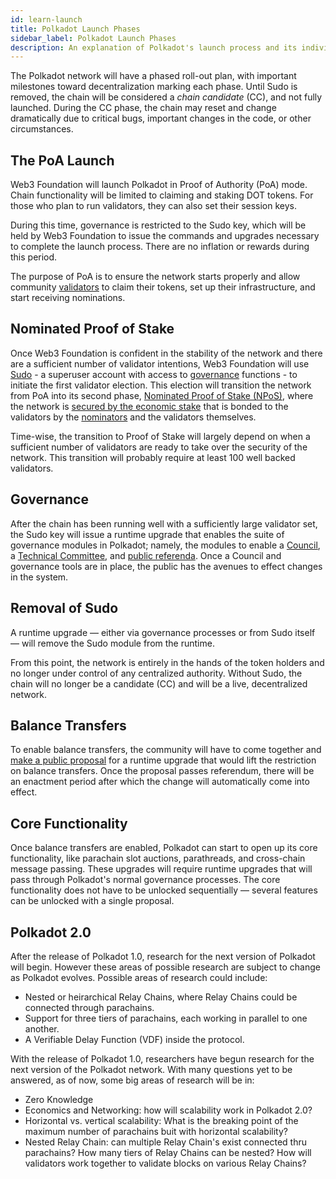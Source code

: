 ```yaml
---
id: learn-launch
title: Polkadot Launch Phases
sidebar_label: Polkadot Launch Phases
description: An explanation of Polkadot's launch process and its individual phases
---
```


The Polkadot network will have a phased roll-out plan, with important milestones toward
decentralization marking each phase. Until Sudo is removed, the chain will be considered a _chain
candidate_ (CC), and not fully launched. During the CC phase, the chain may reset and change
dramatically due to critical bugs, important changes in the code, or other circumstances.

## The PoA Launch

Web3 Foundation will launch Polkadot in Proof of Authority (PoA) mode. Chain functionality will be
limited to claiming and staking DOT tokens. For those who plan to run validators, they can also set
their session keys.

During this time, governance is restricted to the Sudo key, which will be held by Web3 Foundation to
issue the commands and upgrades necessary to complete the launch process. There are no inflation or
rewards during this period.

The purpose of PoA is to ensure the network starts properly and allow community
[validators](maintain-validator) to claim their tokens, set up their infrastructure, and start
receiving nominations.

## Nominated Proof of Stake

Once Web3 Foundation is confident in the stability of the network and there are a sufficient number
of validator intentions, Web3 Foundation will use [Sudo](https://youtu.be/InekMjJpVdo) - a superuser
account with access to [governance](learn-governance) functions - to initiate the first validator
election. This election will transition the network from PoA into its second phase,
[Nominated Proof of Stake (NPoS)](learn-staking), where the network is
[secured by the economic stake](learn-security) that is bonded to the validators by the
[nominators](maintain-nominator) and the validators themselves.

Time-wise, the transition to Proof of Stake will largely depend on when a sufficient number of
validators are ready to take over the security of the network. This transition will probably require
at least 100 well backed validators.

## Governance

After the chain has been running well with a sufficiently large validator set, the Sudo key will
issue a runtime upgrade that enables the suite of governance modules in Polkadot; namely, the
modules to enable a [Council](learn-governance#council), a
[Technical Committee](learn-governance#technical-committee), and
[public referenda](learn-governance#public-referenda). Once a Council and governance tools are in
place, the public has the avenues to effect changes in the system.

## Removal of Sudo

A runtime upgrade &mdash; either via governance processes or from Sudo itself &mdash; will remove
the Sudo module from the runtime.

From this point, the network is entirely in the hands of the token holders and no longer under
control of any centralized authority. Without Sudo, the chain will no longer be a candidate (CC) and
will be a live, decentralized network.

## Balance Transfers

To enable balance transfers, the community will have to come together and
[make a public proposal](maintain-guides-democracy) for a runtime upgrade that would lift the
restriction on balance transfers. Once the proposal passes referendum, there will be an enactment
period after which the change will automatically come into effect.

## Core Functionality

Once balance transfers are enabled, Polkadot can start to open up its core functionality, like
parachain slot auctions, parathreads, and cross-chain message passing. These upgrades will require
runtime upgrades that will pass through Polkadot's normal governance processes. The core
functionality does not have to be unlocked sequentially &mdash; several features can be unlocked
with a single proposal.

## Polkadot 2.0

After the release of Polkadot 1.0, research for the next version of Polkadot will begin. However
these areas of possible research are subject to change as Polkadot evolves. Possible areas of
research could include:

- Nested or heirarchical Relay Chains, where Relay Chains could be connected through parachains.
- Support for three tiers of parachains, each working in parallel to one another.
- A Verifiable Delay Function (VDF) inside the protocol.

With the release of Polkadot 1.0, researchers have begun research for the next version of the
Polkadot network. With many questions yet to be answered, as of now, some big areas of research will
be in:

- Zero Knowledge
- Economics and Networking: how will scalability work in Polkadot 2.0?
- Horizontal vs. vertical scalability: What is the breaking point of the maximum number of
  parachains buit with horizontal scalability?
- Nested Relay Chain: can multiple Relay Chain's exist connected thru parachains? How many tiers of
  Relay Chains can be nested? How will validators work together to validate blocks on various Relay
  Chains?
